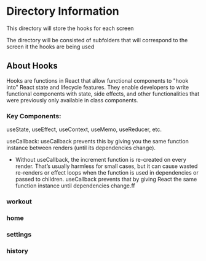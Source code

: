 # Directory Information

This directory will store the hooks for each screen

The directory will be consisted of subfolders that will correspond to the screen it the hooks are being used

## About Hooks

Hooks are functions in React that allow functional components to "hook into" React state and lifecycle features. 
They enable developers to write functional components with state, side effects, and other functionalities that were previously only available in class components.

### Key Components:
useState, useEffect, useContext, useMemo, useReducer, etc.

useCallback: useCallback prevents this by giving you the same function instance between renders (until its dependencies change).
- Without useCallback, the increment function is re-created on every render. That’s usually harmless for small cases, but it can cause wasted re-renders or effect loops when the function is used in dependencies or passed to children. useCallback prevents that by giving React the same function instance until dependencies change.ff


### workout

### home

### settings

### history